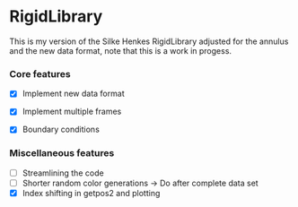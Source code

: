 # RigidLibrary
This is my version of the Silke Henkes RigidLibrary adjusted for the annulus and the new data format, note that this is a work in progess.
### Core features
- [x] Implement new data format
- [x] Implement multiple frames
- [x] Boundary conditions


### Miscellaneous features
- [ ] Streamlining the code
- [ ] Shorter random color generations &rarr; Do after complete data set
- [x] Index shifting in getpos2 and plotting

